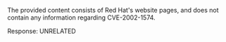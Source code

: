The provided content consists of Red Hat's website pages, and does not contain any information regarding CVE-2002-1574.

Response: UNRELATED